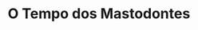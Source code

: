 ---
Numero: 267
title: O Tempo dos Mastodontes
Autor: Clifford D Simak
Co-autor: 
Ano-de-Publicacao: 1979
Titulo-original: Mastodomia
Tradutor: Eurico da Fonseca
Co-tradutor: 
Ano-de-edicao: 1978
alias: Clifford-D-Simak
Autor2-alias: 
Tradutor1-alias: Eurico-da-Fonseca
Tradutor2-alias: 
Titulo-link: 267-O-Tempo-dos-Mastodontes
Capa: António Pedro
pags: 251
Capa-link: Antonio-Pedro
---
